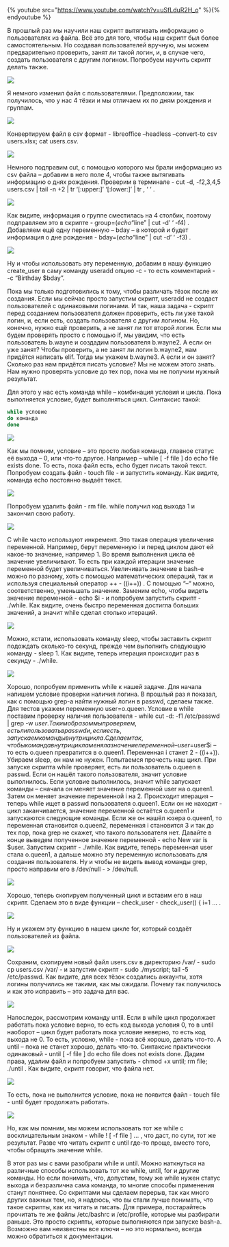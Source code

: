 {% youtube src="https://www.youtube.com/watch?v=uSfLduR2H_o" %}{% endyoutube %}

В прошлый раз мы научили наш скрипт вытягивать информацию о пользователях из файла. Всё это для того, чтобы наш скрипт был более самостоятельным. Но создавая пользователей вручную, мы можем предварительно проверить, занят ли такой логин, и, в случае чего, создать пользователя с другим логином. Попробуем научить скрипт делать также.

![](images/32/usersxlsx.png)

Я немного изменил файл с пользователями. Предположим, так получилось, что у нас 4 тёзки и мы отличаем их по дням рождения и группам.

![](images/32/convert.png)

Конвертируем файл в csv формат - libreoffice –headless –convert-to csv users.xlsx; cat users.csv.

![](images/32/cut.png)

Немного подправим cut, с помощью которого мы брали информацию из csv файла – добавим в него поле 4, чтобы также вытягивать информацию о днях рождения. Проверим в терминале - cut -d, -f2,3,4,5 users.csv | tail -n +2 | tr ‘[:upper:]’ ‘[:lower:]’ | tr , ‘ ‘ .

![](images/32/bday.png)

Как видите, информация о группе сместилась на 4 столбик, поэтому подправляем это в скрипте - group=$(echo “$line” | cut -d’ ‘ -f4) . Добавляем ещё одну переменную – bday – в которой и будет информация о дне рождения - bday=$(echo “$line” | cut -d’ ‘ -f3) .

![](images/32/useraddc.png)

Ну и чтобы использовать эту переменную, добавим в нашу функцию create_user в саму команду useradd опцию -c  - то есть комментарий - -с “Birthday $bday”.

Пока мы только подготовились к тому, чтобы различать тёзок после их создания. Если мы сейчас просто запустим скрипт, useradd не создаст пользователей с одинаковыми логинами. И так, наша задача - скрипт перед созданием пользователя должен проверить, есть ли уже такой логин, и, если есть, создать пользователя с другим логином. Но, конечно, нужно ещё проверить, а не занят ли тот второй логин. Если мы будем проверять просто с помощью if, мы увидим, что есть пользователь b.wayne и создадим пользователя b.wayne2. А если он уже занят? Чтобы проверить, а не занят ли логин b.wayne2, нам придётся написать elif. Тогда мы укажем b.wayne3. А если и он занят? Сколько раз нам придётся писать условие? Мы не можем этого знать. Нам нужно проверять условие до тех пор, пока мы не получим нужный результат.

Для этого у нас есть команда while – комбинация условия и цикла. Пока выполняется условие, будет выполняться цикл. Синтаксис такой:

```bash
while условие
do команда
done
```

![](images/32/while.png)

Как мы помним, условие – это просто любая команда, главное статус её выхода – 0, или что-то другое. Например – while [ -f file ] do echo file exists done. То есть, пока файл есть, echo будет писать такой текст. Попробуем создать файл - touch file - и запустить команду. Как видите, команда echo постоянно выдаёт текст.

![](images/32/rmfile.png)

Попробуем удалить файл - rm file. while получил код выхода 1 и закончил свою работу.

![](images/32/ipp.png)

С while часто используют инкремент. Это такая операция увеличения переменной. Например, берут переменную i и перед циклом дают ей какое-то значение, например 1. Во время выполнения цикла её значение увеличивают.  То есть при каждой итерации значение переменной будет увеличиваться. Увеличивать значение в bash-e можно по разному, хоть с помощью математических операций, так и используя специальный оператор ++ -  ((i++)) .  С помощью “–“ можно, соответственно, уменьшать значение. Заменим echo, чтобы видеть значение переменной - echo $i - и попробуем запустить скрипт - ./while. Как видите, очень быстро переменная достигла больших значений, а значит while сделал столько итераций.

![](images/32/sleep.png)

Можно, кстати, использовать команду sleep, чтобы заставить скрипт подождать сколько-то секунд, прежде чем выполнить следующую команду - sleep 1. Как видите, теперь итерация происходит раз в секунду - ./while.

![](images/32/useri.png)

Хорошо, попробуем применить while к нашей задаче. Для начала напишем условие проверки наличия логина. В прошлый раз я показал, как с помощью grep-а найти нужный логин в passwd, сделаем также. Для тестов укажем переменную user=o.queen. Условие в while поставим проверку наличия пользователя - while cut -d: -f1 /etc/passwd | grep -w $user. 	Таким образом мы проверяем, есть ли пользовать в passwd и, если есть, запускаем команды внутри цикла. Сделаем так, чтобы команда внутри цикла меняла значение переменной – user=$user$i – то есть o.queen превратится в o.queen1. Переменная i станет 2 - ((i++)). Убираем sleep, он нам не нужен. Попытаемся прочесть наш цикл. При запуске скрипта while проверяет, есть ли пользователь o.queen в passwd. Если он нашёл такого пользователя, значит условие выполнилось. Если условие выполнилось, значит while запускает команды – сначала он меняет значение переменной user на o.queen1. Затем он меняет значение переменной i на 2. Происходит итерация – теперь while ищет в passwd пользователя o.queen1. Если он не находит - цикл заканчивается, значение переменной остаётся o.queen1 и запускаются следующие команды. Если же он нашёл юзера o.queen1, то переменная становится o.queen2, переменная i становится 3  и так до тех пор, пока grep не скажет, что такого пользователя нет. Давайте в конце выведем полученное значение переменной - echo New var is $user. Запустим скрипт - ./while. Как видите, теперь переменная user стала o.queen1, а дальше можно эту переменную использовать для создания пользователя. Ну и чтобы не видеть вывод команды grep, просто направим его в /dev/null - > /dev/null.  

![](images/32/funccheck.png)

Хорошо, теперь скопируем полученный цикл и вставим его в наш скрипт. Сделаем это в виде функции – check\_user - check_user() { i=1 … .

![](images/32/eliffunc.png)

Ну и укажем эту функцию в нашем цикле for, который создаёт пользователей из файла.

![](images/32/testrun.png)

Сохраним, скопируем новый файл users.csv в директорию /var/ - sudo cp users.csv /var/ - и запустим скрипт - sudo ./myscript; tail -5 /etc/passwd. Как видите, для всех тёзок создались аккаунты, хотя логины получились не такими, как мы ожидали. Почему так получилось и как это исправить – это задача для вас.

![](images/32/until.png)

Напоследок, рассмотрим команду until. Если в while цикл продолжает работать пока условие верно, то есть код выхода условия 0, то в until наоборот – цикл будет работать пока условие неверно, то есть код выхода не 0. То есть, условно, while - пока всё хорошо, делать что-то. А until – пока не станет хорошо, делать что-то. Синтаксис практически одинаковый - until [ -f file ] do echo file does not exists done. Дадим права, удалим файл и попробуем запустить - chmod +x until; rm file; ./until . Как видите, скрипт говорит, что файла нет.

![](images/32/touchfile.png)

То есть, пока не выполнится условие, пока не появится файл - touch file - until будет продолжать работать.

![](images/32/whileexcl.png)

Но, как мы помним, мы можем использовать тот же while с восклицательным знаком - while ! [ -f file ] ... , что даст, по сути, тот же результат. Разве что читать скрипт с until где-то проще, вместо того, чтобы обращать значение while.

В этот раз мы с вами разобрали while и until. Можно наткнуться на различные способы использовать тот же while, until, for и другие команды. Но если понимать, что, допустим, тому же while нужен статус выхода и безразлична сама команда, то многие способы применения станут понятнее. Со скриптами мы сделаем перерыв, так как много других важных тем, но, я надеюсь, что вы стали лучше понимать, что такое скрипты, как их читать и писать. Для примера, постарайтесь прочитать те же файлы /etc/bashrc и /etc/profile, которые мы разбирали раньше. Это просто скрипты, которые выполняются при запуске bash-а.  Возможно вам неизвестны все ключи – но это нормально, всегда можно обратиться к документации.
